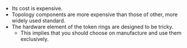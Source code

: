 - Its cost is expensive.
- Topology components are more expensive than those of other, more widely used standard.
- The hardware element of the token rings are designed to be tricky. 
	- This implies that you should choose on manufacture and use them exclusively.

